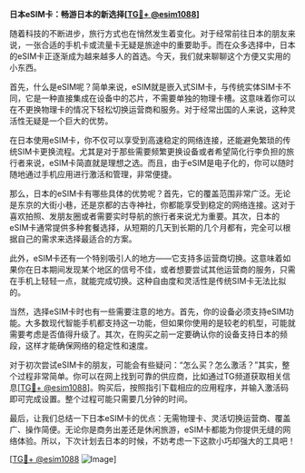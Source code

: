 **日本eSIM卡：畅游日本的新选择[[TG💪+ @esim1088](https://t.me/s/esim1088)]**

随着科技的不断进步，旅行方式也在悄然发生着变化。对于经常前往日本的朋友来说，一张合适的手机卡或流量卡无疑是旅途中的重要助手。而在众多选择中，日本的eSIM卡正逐渐成为越来越多人的首选。今天，我们就来聊聊这个方便又实用的小东西。

首先，什么是eSIM呢？简单来说，eSIM就是嵌入式SIM卡，与传统实体SIM卡不同，它是一种直接集成在设备中的芯片，不需要单独的物理卡槽。这意味着你可以在不更换物理卡的情况下轻松切换运营商和服务。对于经常出国的人来说，这种灵活性无疑是一个巨大的优势。

在日本使用eSIM卡，你不仅可以享受到高速稳定的网络连接，还能避免繁琐的传统SIM卡更换流程。尤其是对于那些需要频繁更换设备或者希望简化行李负担的旅行者来说，eSIM卡简直就是理想之选。而且，由于eSIM是电子化的，你可以随时随地通过手机应用进行激活和管理，非常便捷。

那么，日本的eSIM卡有哪些具体的优势呢？首先，它的覆盖范围非常广泛。无论是东京的大街小巷，还是京都的古寺神社，你都能享受到稳定的网络连接。这对于喜欢拍照、发朋友圈或者需要实时导航的旅行者来说尤为重要。其次，日本的eSIM卡通常提供多种套餐选择，从短期的几天到长期的几个月都有，完全可以根据自己的需求来选择最适合的方案。

此外，eSIM卡还有一个特别吸引人的地方——它支持多运营商切换。这意味着如果你在日本期间发现某个地区的信号不佳，或者想要尝试其他运营商的服务，只需在手机上轻轻一点，就能完成切换。这种自由度和灵活性是传统SIM卡无法比拟的。

当然，选择eSIM卡时也有一些需要注意的地方。首先，你的设备必须支持eSIM功能。大多数现代智能手机都支持这一功能，但如果你使用的是较老的机型，可能就需要考虑是否值得升级了。其次，在购买之前一定要确认你的设备支持日本的频段，这样才能确保网络的稳定性和速度。

对于初次尝试eSIM卡的朋友，可能会有些疑问：“怎么买？怎么激活？”其实，整个过程非常简单。你可以在网上找到可靠的供应商，比如通过TG频道获取相关信息[[TG💪+ @esim1088](https://t.me/s/esim1088)]。购买后，按照指引下载相应的应用程序，并输入激活码即可完成设置。整个过程可能只需要几分钟的时间。

最后，让我们总结一下日本eSIM卡的优点：无需物理卡、灵活切换运营商、覆盖广、操作简便。无论你是商务出差还是休闲旅游，eSIM卡都能为你提供无缝的网络体验。所以，下次计划去日本的时候，不妨考虑一下这款小巧却强大的工具吧！

[[TG💪+ @esim1088](https://t.me/s/esim1088) ![Image](https://i.postimg.cc/4NQfJmqS/Snipaste-2025-05-13-00-14-12.png)]